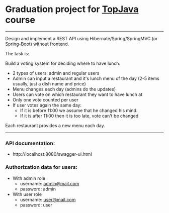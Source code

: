 # Graduation project for [TopJava](https://javaops.ru/view/topjava) course

---
Design and implement a REST API using Hibernate/Spring/SpringMVC (or Spring-Boot) without frontend.

The task is:

Build a voting system for deciding where to have lunch.

 * 2 types of users: admin and regular users
 * Admin can input a restaurant and it's lunch menu of the day (2-5 items usually, just a dish name and price)
 * Menu changes each day (admins do the updates)
 * Users can vote on which restaurant they want to have lunch at
 * Only one vote counted per user
 * If user votes again the same day:
   * If it is before 11:00 we assume that he changed his mind.
   * If it is after 11:00 then it is too late, vote can't be changed

Each restaurant provides a new menu each day.

---
### API documentation:
 * http://localhost:8080/swagger-ui.html

### Authorization data for users:
 * With admin role
   * username: admin@mail.com
   * password: admin
 * With user role
   * username: user@mail.com
   * password: user